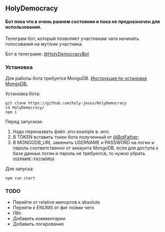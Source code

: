 ## HolyDemocracy

#### Бот пока что в очень раннем состоянии и пока не предназначен для использования.

Телеграм бот, который позволяет участникам чата начинать голосования на мут/кик участника. 

Бот в телеграме: [@HolyDemocracyBot](https://t.me/HolyDemocracyBot)

### Установка

Для работы бота требуется MongoDB. [Инструкция по установке MongoDB.](https://www.mongodb.com/docs/manual/administration/install-community/)

Установка бота:

```
git clone https://github.com/holy-jesus/HolyDemocracy
cd HolyDemocracy/
npm i
```

Перед запуском:
1) Надо переназвать файл .env.example в .env; 
2) В TOKEN вставить токен бота полученный от [@BotFather](https://t.me/BotFather);
3) В MONGODB_URL заменить USERNAME и PASSWORD на логин и пароль соответственно от аккаунта MongoDB, если для доступа к базе данных логин и пароль не требуются, то нужно убрать `USERNAME:PASSWORD@`

Для запуска:

```
npm run start
```

### TODO

- Перейти от relative импортов к absolute
- Перейти к ENUMS от фиг пойми чего
- i18n
- Добавить комментарии
- Добавить логирование
